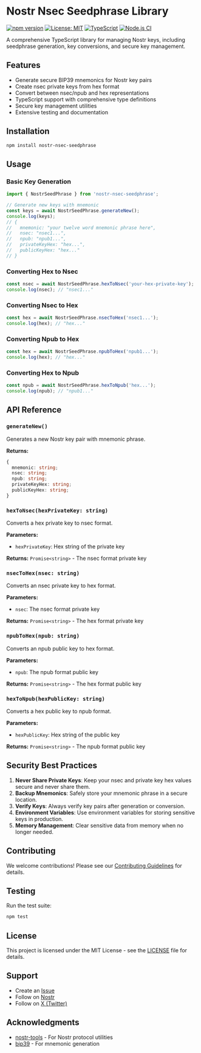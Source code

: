 # Nostr Nsec Seedphrase Library

[![npm version](https://badge.fury.io/js/nostr-nsec-seedphrase.svg)](https://badge.fury.io/js/nostr-nsec-seedphrase)
[![License: MIT](https://img.shields.io/badge/License-MIT-yellow.svg)](https://opensource.org/licenses/MIT)
[![TypeScript](https://img.shields.io/badge/TypeScript-4.9.5-blue.svg)](https://www.typescriptlang.org/)
[![Node.js CI](https://github.com/HumanjavaEnterprises/nostr-nsec-seedphrase/workflows/Node.js%20CI/badge.svg)](https://github.com/HumanjavaEnterprises/nostr-nsec-seedphrase/actions)

A comprehensive TypeScript library for managing Nostr keys, including seedphrase generation, key conversions, and secure key management.

## Features

- Generate secure BIP39 mnemonics for Nostr key pairs
- Create nsec private keys from hex format
- Convert between nsec/npub and hex representations
- TypeScript support with comprehensive type definitions
- Secure key management utilities
- Extensive testing and documentation

## Installation

```bash
npm install nostr-nsec-seedphrase
```

## Usage

### Basic Key Generation

```typescript
import { NostrSeedPhrase } from 'nostr-nsec-seedphrase';

// Generate new keys with mnemonic
const keys = await NostrSeedPhrase.generateNew();
console.log(keys);
// {
//   mnemonic: "your twelve word mnemonic phrase here",
//   nsec: "nsec1...",
//   npub: "npub1...",
//   privateKeyHex: "hex...",
//   publicKeyHex: "hex..."
// }
```

### Converting Hex to Nsec

```typescript
const nsec = await NostrSeedPhrase.hexToNsec('your-hex-private-key');
console.log(nsec); // "nsec1..."
```

### Converting Nsec to Hex

```typescript
const hex = await NostrSeedPhrase.nsecToHex('nsec1...');
console.log(hex); // "hex..."
```

### Converting Npub to Hex

```typescript
const hex = await NostrSeedPhrase.npubToHex('npub1...');
console.log(hex); // "hex..."
```

### Converting Hex to Npub

```typescript
const npub = await NostrSeedPhrase.hexToNpub('hex...');
console.log(npub); // "npub1..."
```

## API Reference

### `generateNew()`

Generates a new Nostr key pair with mnemonic phrase.

**Returns:**
```typescript
{
  mnemonic: string;
  nsec: string;
  npub: string;
  privateKeyHex: string;
  publicKeyHex: string;
}
```

### `hexToNsec(hexPrivateKey: string)`

Converts a hex private key to nsec format.

**Parameters:**
- `hexPrivateKey`: Hex string of the private key

**Returns:** `Promise<string>` - The nsec format private key

### `nsecToHex(nsec: string)`

Converts an nsec private key to hex format.

**Parameters:**
- `nsec`: The nsec format private key

**Returns:** `Promise<string>` - The hex format private key

### `npubToHex(npub: string)`

Converts an npub public key to hex format.

**Parameters:**
- `npub`: The npub format public key

**Returns:** `Promise<string>` - The hex format public key

### `hexToNpub(hexPublicKey: string)`

Converts a hex public key to npub format.

**Parameters:**
- `hexPublicKey`: Hex string of the public key

**Returns:** `Promise<string>` - The npub format public key

## Security Best Practices

1. **Never Share Private Keys**: Keep your nsec and private key hex values secure and never share them.
2. **Backup Mnemonics**: Safely store your mnemonic phrase in a secure location.
3. **Verify Keys**: Always verify key pairs after generation or conversion.
4. **Environment Variables**: Use environment variables for storing sensitive keys in production.
5. **Memory Management**: Clear sensitive data from memory when no longer needed.

## Contributing

We welcome contributions! Please see our [Contributing Guidelines](CONTRIBUTING.md) for details.

## Testing

Run the test suite:

```bash
npm test
```

## License

This project is licensed under the MIT License - see the [LICENSE](LICENSE) file for details.

## Support

- Create an [Issue](https://github.com/HumanjavaEnterprises/nostr-nsec-seedphrase/issues)
- Follow on [Nostr](https://snort.social/p/npub12xyl6w6aacmqa3gmmzwrr9m3u0ldx3dwqhczuascswvew9am9q4sfg99cx)
- Follow on [X (Twitter)](https://x.com/vveerrgg)

## Acknowledgments

- [nostr-tools](https://github.com/nbd-wtf/nostr-tools) - For Nostr protocol utilities
- [bip39](https://github.com/bitcoinjs/bip39) - For mnemonic generation
